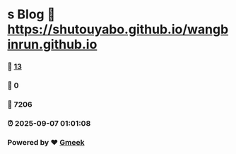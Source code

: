 # s Blog :link: https://shutouyabo.github.io/wangbinrun.github.io 
### :page_facing_up: [13](https://shutouyabo.github.io/wangbinrun.github.io/tag.html) 
### :speech_balloon: 0 
### :hibiscus: 7206 
### :alarm_clock: 2025-09-07 01:01:08 
### Powered by :heart: [Gmeek](https://github.com/Meekdai/Gmeek)
